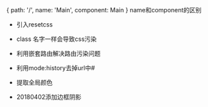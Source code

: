  {
      path: '/',
      name: 'Main',
      component: Main
    }
    name和component的区别

* 引入resetcss
* class 名字一样会导致css污染

* 利用嵌套路由解决路由污染问题
* 利用mode:history去掉url中#
* 提取全局颜色
* 20180402添加边框阴影
